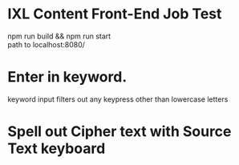 # IXL Content Front-End Job Test
npm run build && npm run start  
path to localhost:8080/
# Enter in keyword.
keyword input filters out any keypress other than lowercase letters

# Spell out Cipher text with Source Text keyboard
